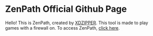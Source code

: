 # ZenPath Official Github Page
Hello! This is ZenPath, created by [XDZIPPER](https://github.com/xdziplining). This tool is made to play games with a firewall on. To access ZenPath, [click here](https://sites.google.com/view/zenpath).

